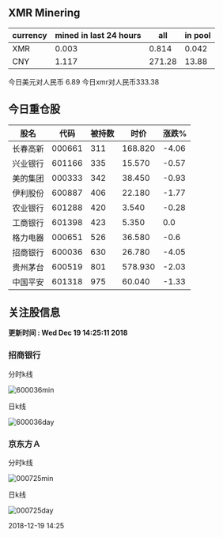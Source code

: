 ## XMR Minering

|currency|mined in last 24 hours|all|in pool|
|---|---|---|---|
|XMR|0.003|0.814|0.042|
|CNY|1.117|271.28|13.88|

今日美元对人民币 6.89	今日xmr对人民币333.38


## 今日重仓股 

|股名|代码|被持数|时价|涨跌%|
|---|---|---|---|---|
|长春高新|000661|311|168.820|-4.06|
|兴业银行|601166|335|15.570|-0.57|
|美的集团|000333|342|38.450|-0.93|
|伊利股份|600887|406|22.180|-1.77|
|农业银行|601288|420|3.540|-0.28|
|工商银行|601398|423|5.350|0.0|
|格力电器|000651|526|36.580|-0.6|
|招商银行|600036|630|26.780|-4.05|
|贵州茅台|600519|801|578.930|-2.03|
|中国平安|601318|975|60.040|-1.33|

## 关注股信息
**更新时间 : Wed Dec 19 14:25:11 2018**
### 招商银行 
分时k线

![600036min](http://image.sinajs.cn/newchart/min/n/sh600036.gif)

日k线

![600036day](http://image.sinajs.cn/newchart/daily/n/sh600036.gif)

### 京东方Ａ 
分时k线

![000725min](http://image.sinajs.cn/newchart/min/n/sz000725.gif)

日k线

![000725day](http://image.sinajs.cn/newchart/daily/n/sz000725.gif)

2018-12-19 14:25